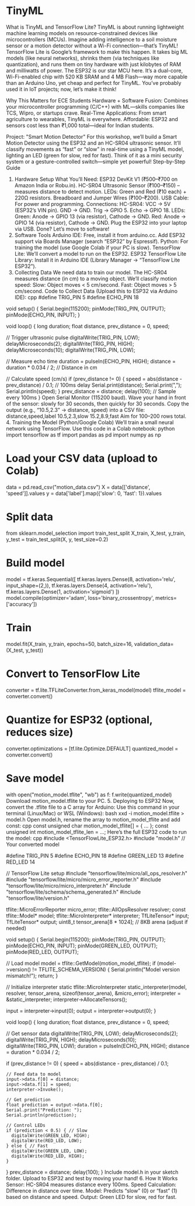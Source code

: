 # TinyML
What is TinyML and TensorFlow Lite?
TinyML is about running lightweight machine learning models on resource-constrained devices like microcontrollers (MCUs). Imagine adding intelligence to a soil moisture sensor or a motion detector without a Wi-Fi connection—that’s TinyML! TensorFlow Lite is Google’s framework to make this happen. It takes big ML models (like neural networks), shrinks them (via techniques like quantization), and runs them on tiny hardware with just kilobytes of RAM and milliwatts of power.
The ESP32 is our star MCU here. It’s a dual-core, Wi-Fi-enabled chip with 520 KB SRAM and 4 MB Flash—way more capable than an Arduino Uno, yet cheap and perfect for TinyML. You’ve probably used it in IoT projects; now, let’s make it think!

Why This Matters for ECE Students
Hardware + Software Fusion: Combines your microcontroller programming (C/C++) with ML—skills companies like TCS, Wipro, or startups crave.
Real-Time Applications: From smart agriculture to wearables, TinyML is everywhere.
Affordable: ESP32 and sensors cost less than ₹1,000 total—ideal for Indian students.

Project: "Smart Motion Detector"
For this workshop, we’ll build a Smart Motion Detector using the ESP32 and an HC-SR04 ultrasonic sensor. It’ll classify movements as “fast” or “slow” in real-time using a TinyML model, lighting an LED (green for slow, red for fast). Think of it as a mini security system or a gesture-controlled switch—simple yet powerful!
Step-by-Step Guide
1. Hardware Setup
What You’ll Need:
ESP32 DevKit V1 (₹500–₹700 on Amazon India or Robu.in).
HC-SR04 Ultrasonic Sensor (₹100–₹150) – measures distance to detect motion.
LEDs: Green and Red (₹10 each) + 220Ω resistors.
Breadboard and Jumper Wires (₹100–₹200).
USB Cable: For power and programming.
Connections:
HC-SR04:
VCC → 5V (ESP32’s VIN pin).
GND → GND.
Trig → GPIO 5.
Echo → GPIO 18.
LEDs:
Green: Anode → GPIO 13 (via resistor), Cathode → GND.
Red: Anode → GPIO 14 (via resistor), Cathode → GND.
Plug the ESP32 into your laptop via USB. Done? Let’s move to software!
2. Software Tools
Arduino IDE: Free, install it from arduino.cc. Add ESP32 support via Boards Manager (search “ESP32” by Espressif).
Python: For training the model (use Google Colab if your PC is slow).
TensorFlow Lite: We’ll convert a model to run on the ESP32.
ESP32 TensorFlow Lite Library: Install it in Arduino IDE (Library Manager → “TensorFlow Lite ESP32”).
3. Collecting Data
We need data to train our model. The HC-SR04 measures distance (in cm) to a moving object. We’ll classify motion speed:
Slow: Object moves < 5 cm/second.
Fast: Object moves > 5 cm/second.
Code to Collect Data (Upload this to ESP32 via Arduino IDE):
cpp
#define TRIG_PIN 5
#define ECHO_PIN 18

void setup() {
  Serial.begin(115200);
  pinMode(TRIG_PIN, OUTPUT);
  pinMode(ECHO_PIN, INPUT);
}

void loop() {
  long duration;
  float distance, prev_distance = 0, speed;

  // Trigger ultrasonic pulse
  digitalWrite(TRIG_PIN, LOW);
  delayMicroseconds(2);
  digitalWrite(TRIG_PIN, HIGH);
  delayMicroseconds(10);
  digitalWrite(TRIG_PIN, LOW);

  // Measure echo time
  duration = pulseIn(ECHO_PIN, HIGH);
  distance = duration * 0.034 / 2; // Distance in cm

  // Calculate speed (cm/s)
  if (prev_distance != 0) {
    speed = abs(distance - prev_distance) / 0.1; // 100ms delay
    Serial.print(distance);
    Serial.print(",");
    Serial.println(speed);
  }
  prev_distance = distance;
  delay(100); // Sample every 100ms
}
Open Serial Monitor (115200 baud).
Wave your hand in front of the sensor: slowly for 30 seconds, then quickly for 30 seconds.
Copy the output (e.g., “10.5,2.3” → distance, speed) into a CSV file:
distance,speed,label
10.5,2.3,slow
15.2,8.9,fast
Aim for 100–200 rows total.
4. Training the Model (Python/Google Colab)
We’ll train a small neural network using TensorFlow. Use this code in a Colab notebook:
python
import tensorflow as tf
import pandas as pd
import numpy as np

# Load your CSV data (upload to Colab)
data = pd.read_csv("motion_data.csv")
X = data[['distance', 'speed']].values
y = data['label'].map({'slow': 0, 'fast': 1}).values

# Split data
from sklearn.model_selection import train_test_split
X_train, X_test, y_train, y_test = train_test_split(X, y, test_size=0.2)

# Build model
model = tf.keras.Sequential([
    tf.keras.layers.Dense(8, activation='relu', input_shape=(2,)),
    tf.keras.layers.Dense(4, activation='relu'),
    tf.keras.layers.Dense(1, activation='sigmoid')
])
model.compile(optimizer='adam', loss='binary_crossentropy', metrics=['accuracy'])

# Train
model.fit(X_train, y_train, epochs=50, batch_size=16, validation_data=(X_test, y_test))

# Convert to TensorFlow Lite
converter = tf.lite.TFLiteConverter.from_keras_model(model)
tflite_model = converter.convert()

# Quantize for ESP32 (optional, reduces size)
converter.optimizations = [tf.lite.Optimize.DEFAULT]
quantized_model = converter.convert()

# Save model
with open("motion_model.tflite", "wb") as f:
    f.write(quantized_model)
Download motion_model.tflite to your PC.
5. Deploying to ESP32
Now, convert the .tflite file to a C array for Arduino:
Use this command in your terminal (Linux/Mac) or WSL (Windows):
bash
xxd -i motion_model.tflite > model.h
Open model.h, rename the array to motion_model_tflite and add const:
cpp
const unsigned char motion_model_tflite[] = { ... };
const unsigned int motion_model_tflite_len = ...;
Here’s the full ESP32 code to run the model:
cpp
#include <TensorFlowLite_ESP32.h>
#include "model.h" // Your converted model

#define TRIG_PIN 5
#define ECHO_PIN 18
#define GREEN_LED 13
#define RED_LED 14

// TensorFlow Lite setup
#include "tensorflow/lite/micro/all_ops_resolver.h"
#include "tensorflow/lite/micro/micro_error_reporter.h"
#include "tensorflow/lite/micro/micro_interpreter.h"
#include "tensorflow/lite/schema/schema_generated.h"
#include "tensorflow/lite/version.h"

tflite::MicroErrorReporter micro_error;
tflite::AllOpsResolver resolver;
const tflite::Model* model;
tflite::MicroInterpreter* interpreter;
TfLiteTensor* input;
TfLiteTensor* output;
uint8_t tensor_arena[8 * 1024]; // 8KB arena (adjust if needed)

void setup() {
  Serial.begin(115200);
  pinMode(TRIG_PIN, OUTPUT);
  pinMode(ECHO_PIN, INPUT);
  pinMode(GREEN_LED, OUTPUT);
  pinMode(RED_LED, OUTPUT);

  // Load model
  model = tflite::GetModel(motion_model_tflite);
  if (model->version() != TFLITE_SCHEMA_VERSION) {
    Serial.println("Model version mismatch!");
    return;
  }

  // Initialize interpreter
  static tflite::MicroInterpreter static_interpreter(model, resolver, tensor_arena, sizeof(tensor_arena), &micro_error);
  interpreter = &static_interpreter;
  interpreter->AllocateTensors();

  input = interpreter->input(0);
  output = interpreter->output(0);
}

void loop() {
  long duration;
  float distance, prev_distance = 0, speed;

  // Get sensor data
  digitalWrite(TRIG_PIN, LOW);
  delayMicroseconds(2);
  digitalWrite(TRIG_PIN, HIGH);
  delayMicroseconds(10);
  digitalWrite(TRIG_PIN, LOW);
  duration = pulseIn(ECHO_PIN, HIGH);
  distance = duration * 0.034 / 2;

  if (prev_distance != 0) {
    speed = abs(distance - prev_distance) / 0.1;

    // Feed data to model
    input->data.f[0] = distance;
    input->data.f[1] = speed;
    interpreter->Invoke();

    // Get prediction
    float prediction = output->data.f[0];
    Serial.print("Prediction: ");
    Serial.println(prediction);

    // Control LEDs
    if (prediction < 0.5) { // Slow
      digitalWrite(GREEN_LED, HIGH);
      digitalWrite(RED_LED, LOW);
    } else { // Fast
      digitalWrite(GREEN_LED, LOW);
      digitalWrite(RED_LED, HIGH);
    }
  }
  prev_distance = distance;
  delay(100);
}
Include model.h in your sketch folder.
Upload to ESP32 and test by moving your hand!
6. How It Works
Sensor: HC-SR04 measures distance every 100ms.
Speed Calculation: Difference in distance over time.
Model: Predicts “slow” (0) or “fast” (1) based on distance and speed.
Output: Green LED for slow, red for fast.
